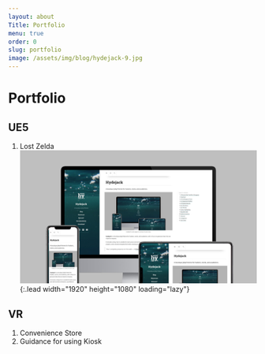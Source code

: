 ```yaml
---
layout: about
Title: Portfolio
menu: true
order: 0
slug: portfolio
image: /assets/img/blog/hydejack-9.jpg
---
```


# Portfolio

## UE5 
1. Lost Zelda
![Screenshot](assets/img/blog/hydejack-9.jpg){:.lead width="1920" height="1080" loading="lazy"}

## VR 
1. Convenience Store
2. Guidance for using Kiosk
